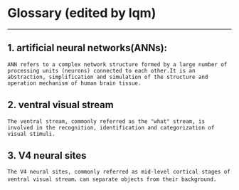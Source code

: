# Glossary (edited by lqm)
--------------------
## 1. artificial neural networks(ANNs):
`
  ANN refers to a complex network structure formed by a large number of processing units (neurons) connected to each other.It is an abstraction, simplification and simulation of the structure and operation mechanism of human brain tissue.
`

## 2. ventral visual stream
`
  The ventral stream, commonly referred as the "what" stream, is involved in the recognition, identification and categorization of visual stimuli.
`  

## 3. V4 neural sites
`
  The V4 neural sites, commonly referred as mid-level cortical stages of ventral visual stream，can separate objects from their background.
`
